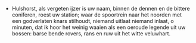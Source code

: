 - Hulshorst, als vergeten ijzer
  is uw naam, binnen de dennen
  en de bittere coniferen,
  roest uw station;
  waar de spoortrein naar het noorden
  met een godverlaten knars
  stilhoudt, niemand uitlaat
  niemand inlaat, o minuten,
  dat ik hoor het weinig waaien
  als een oeroude legende
  uit uw bossen: barse bende
  rovers, rans en ruw
  uit het witte veluwhart.